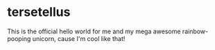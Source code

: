 # tersetellus
This is the official hello world for me and my mega awesome rainbow-pooping unicorn, cause I'm cool like that! 
